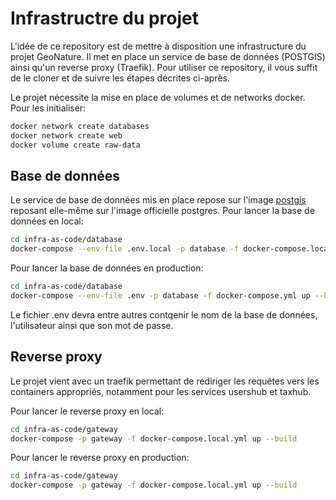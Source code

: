 # Infrastructre du projet 

L'idée de ce repository est de mettre à disposition une infrastructure du projet GeoNature. Il met en place un service 
de base de données (POSTGIS) ainsi qu'un reverse proxy (Traefik). Pour utiliser ce repository, il vous suffit de le 
cloner et de suivre les étapes décrites ci-après.

Le projet nécessite la mise en place de volumes et de networks docker. Pour les initialiser:
```bash
docker network create databases
docker network create web
docker volume create raw-data
```

## Base de données

Le service de base de données mis en place repose sur l'image [postgis](https://registry.hub.docker.com/r/postgis/postgis/) 
reposant elle-même sur l'image officielle postgres.
Pour lancer la base de données en local:
```bash
cd infra-as-code/database
docker-compose --env-file .env.local -p database -f docker-compose.local.yml up --build
```
Pour lancer la base de données en production:
```bash
cd infra-as-code/database
docker-compose --env-file .env -p database -f docker-compose.yml up --build
```
Le fichier .env devra entre autres contqenir le nom de la base de données, l'utilisateur ainsi que son mot de passe. 
## Reverse proxy 
Le projet vient avec un traefik permettant de rediriger les requêtes vers les containers appropriés, notamment pour les
services usershub et taxhub.

Pour lancer le reverse proxy en local:
```bash
cd infra-as-code/gateway
docker-compose -p gateway -f docker-compose.local.yml up --build
```


Pour lancer le reverse proxy en production:
```bash
cd infra-as-code/gateway
docker-compose -p gateway -f docker-compose.local.yml up --build
```

